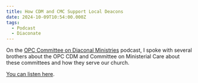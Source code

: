 ```yaml
---
title: How CDM and CMC Support Local Deacons
date: 2024-10-09T10:54:00.000Z
tags:
  - Podcast
  - Diaconate
---
```

On the [OPC Committee on Diaconal Ministries](https://opccdm.org) podcast, I spoke with several brothers about the OPC CDM and Committee on Ministerial Care about these committees and how they serve our church. 

[You can listen here](https://www.thereformeddeacon.org/1849391/episodes/15845550-how-cdm-and-cmc-support-local-deacons).

<div id='buzzsprout-player-4970660'></div> <script src="https://www.buzzsprout.com/1849391/15845550.js?
container_id=buzzsprout-player-4970660&player=small" type="text/javascript" charset="utf-8"></script>
